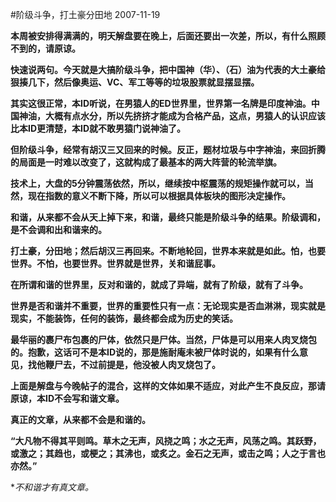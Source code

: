 #阶级斗争，打土豪分田地
2007-11-19

 **本周被安排得满满的，明天解盘要在晚上，后面还要出一次差，所以，有什么照顾不到的，请原谅。**
 
**快速说两句。今天就是大搞阶级斗争，把中国神（华）、（石）油为代表的大土豪给狠揍几下，然后像奥运、VC、军工等等的垃圾股票就显摆显摆。**
 
**其实这很正常，本ID听说，在男猿人的ED世界里，世界第一名牌是印度神油。中国神油，大概有点水分，所以先挤挤才能成为合格产品，这点，男猿人的认识应该比本ID更清楚，本ID就不敢男猿门说神油了。**
 
**但阶级斗争，经常有胡汉三又回来的时候。反正，题材垃圾与中字神油，来回折腾的局面是一时难以改变了，这就构成了最基本的两大阵营的轮流举旗。**
 
**技术上，大盘的5分钟震荡依然，所以，继续按中枢震荡的规矩操作就可以，当然，现在指数的意义不断下降，所以可以根据具体板块的图形决定操作。**
 
**和谐，从来都不会从天上掉下来，和谐，最终只能是阶级斗争的结果。阶级调和，是不会调和出和谐来的。**
 
**打土豪，分田地；然后胡汉三再回来。不断地轮回，世界本来就是如此。怕，也要世界。不怕，也要世界。世界就是世界，关和谐屁事。**
 
**在所谓和谐的世界里，反对和谐的，就成了异端，就有了阶级，就有了斗争。**
 
**世界是否和谐并不重要，世界的重要性只有一点：无论现实是否血淋淋，现实就是现实，不能装饰，任何的装饰，最终都会成为历史的笑话。**
 
**最华丽的裹尸布包裹的尸体，依然只是尸体。当然，尸体是可以用来人肉叉烧包的。抱歉，这话可不是本ID说的，那是施耐庵未被尸体时说的，如果有什么意见，找他鞭尸去，不过前提是，他没被人肉叉烧包了。**
 
**上面是解盘与今晚帖子的混合，这样的文体如果不适应，对此产生不良反应，那请原谅，本ID不会写和谐文章。**
 
**真正的文章，从来都不会是和谐的。**
 
**“大凡物不得其平则鸣。草木之无声，风挠之鸣；水之无声，风荡之鸣。其跃野，或激之；其趋也，或梗之；其沸也，或炙之。金石之无声，或击之鸣；人之于言也亦然。”**
 
**不和谐才有真文章。*